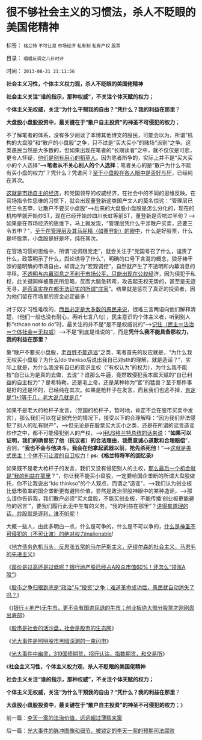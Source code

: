 # 很不够社会主义的习惯法，杀人不眨眼的美国佬精神

标签： `格兰特` `不可让渡` `市场经济` `私有制` `私有产权` `股票` 

目录： `唱唱反调之八卦时评`

时间： `2013-08-21 21:11:56`

**社会主义习性，个体主义权力观，杀人不眨眼的美国佬精神**

**社会主义关注“谁的指示，那种权威”，不关注个体天赋的权力；**

**个体主义无权威，关注“为什么干预我的自由？”凭什么？我的利益在那里**？

**大盘股小盘股投资中，最关键在于“散户自主投资”的神圣不可侵犯的权力**；

不了解笔者的体系，没有多少阅读了本博其他博文的股民，可能会以为，所谓“机构的大盘股”和“散户的小盘股”之争，只不过是“买大买小”的赌场“派别”之争。这类愚民当然是大多数的，但如果出现在笔者的“长期读者”之中，就不仅仅是可悲，更令人怀疑，[他们是别有用心的稻草人](../../../2013/1/25/吾喜奴才，吾更爱真理.md)。因为笔者所争的，实际上并不是“买大买小的个人选择”——>**笔者从不关心别人的个人选择**；笔者关心的是“散户为什么不能有买小盘的权力”？凭什么？凭谁问？[至于小盘股在各人眼中是否好与坏](../../../2013/7/10/证监会限制散户逃离国企和亏损股的监管措施.md)，已经纯在其次。

[这就是市场自主的经济](../../../2009/2/5/市场经济的自由交换原则不容争辩.md)，和党国领导的权威经济，在社会中的不同的思维反映。在官场指令性思维的习惯下，就会出现董登新这类国产文人的莫名惊诧：“管理层已经三令五申，让散户不要买小盘股”——>后来的大盘股小盘股是怎么分化的，现在的机构早就开始炒ST，现在已经开始炒四川长虹等前ST，董登新是否吭过半句？——>如果是在市场经济的思维下，马上就发现，“管理层凭什么干涉散户买卖，还要三令五申？”，[至于在管理层及其马屁精（如董登新）的眼中](../../../2009/12/10/专家教授嫌中国税收太轻，“向国际接轨”.md)，什么是好股票，什么是坏股票，小盘股是好是坏，纯在其次。

在官场习惯的思维中，所谓“投资跟党走”，就会关注于“党国号召了什么，谴责了什么，政策明示了什么，舆论诱导了什么”，明确的口号下含混的概念，狼牙棒干涉的是明确的市场自由，却谓之为“宏观调控”，自然就产生了不透明和内幕消息的寻租。[不透明与内幕消息之不利于市场公平，只能出现在公权经](../../../2010/1/29/老子思想是极右；“信息不对称”是左帽.md)济，因为侵犯于私权，此关键同样被愚民所忽略，反而大脑急转弯，攻击起无权无势的，甚至是无迹无寻，[是否真实存在都无法证实的所谓“庄家](../../../2013/7/8/庄家是人治的产物，股市是法治的产物.md)”。结果就是惩罚了真正的投资者，因为他们留在市场里的资金必定最多！

对于奴才习性难改的，[而且必定是大多数的愚民来说](../../../2012/1/4/私有制比革命／改革／投票更重要；民主进程不必轰轰烈烈.md)，很难三言两语向他们解释清楚，（他们一般也没有耐心，再听七言八句），民主意识的个体主义者，听到别人称“sthcan not to do”时，最关注的并不是“是不是权威说的”——>[记住（民主＝法治＝个体社会＝无权威](../../../2010/10/19/“没有主子的人不是完整的人”和美国佬的精神.md)）——>不是“到底是谁说的”，而是**凭什么我不能具备那权力，我的利益在那里**？

象“散户不要买小盘股，[老百姓不能造谣](../../../2012/5/3/“绝对真实”的“细节理性主义”制造谣言.md)”之类，笔者首先的反应就是，“为什么我无权买小盘股？为什么Ido thinkso后说出我自已对sth的理解，就是造谣？”，实际上就是，为什么我没有自已的意识主权（“有权认为”的权力），为什么我不能按“自已认为是真的去做，去说”？谁那么牛逼，竟然敢侵犯我本属天赋的“自已利益的自主权力”？是希特勒，还是毛上帝，还是某种称为“官”的猛兽？至于那件事是好的还是坏的，已经纯在其次。如果是枪杆子在发言，而且我们也逃不掉，[肯定是“1+1等于几，老大说几就是几](../../../2011/1/22/科学是真理的天敌,实证无所谓真理.md)”

如果不是老大的枪杆子发言，（党国的枪杆子，暂时地，肯定不会在股市买卖中发言），那么我们可以在证据充分的情况下，接受以下的合理解释：“因为我们非法侵犯了别人的私有财产”，——>但无论是在股票买大买小之类，还是在所谓的谣言造谣炒作之中，都不可能侵犯别人的产权，——>[用US格兰特总统的话来说](../../../2011/7/10/工团主义造就行政垄断寡头.md)：“**如果可以证明，我们的确冒犯了他（抗议者）的合法理由，我愿意诚心道歉和合理赔偿**”，否则，“**我也不会与他决斗，我会在他拿起武器以前，抢先杀死他**！”——>[这就是美式民主！个体不可让渡的自卫权力](../../../2013/8/19/什么是inalienable不可让渡的权力？《利维坦》中的《国际歌》.md)！**ps:《格兰特将军的回忆录**》

如果既不是老大枪杆子的发言，我们又没有侵犯别人的主权，[那么最后一个机会就是“我的利益在那里](http://darthvad.blog.sohu.com/164018986.html)？”，你让我不能买小盘股，一定要给国企垄断的所谓大盘股做托，你不让我说出“Ido thinkso”的个人观点，而谓之“造谣”，——>我们认为创业板比低市盈率的国企垄断更有避险价值，显然是政治型股神眼中的某种造谣，——>那么请你告诉我，我们散户必须“买大盘股，不能买创业板，不能传播‘创业板更能避险的谣言’”，要我们履行此无中生有的义务，“我的利益在那里”？[讲得有道理的话，炒股就是逐利，谁不听呢](../../../2011/12/29/A股百态是中国民主进程的活沙盘;中国国民民主素质确实低.md)！

大概一些人，由此多明白一点，什么是可争的，什么是不可以争的，[什么是神圣不可侵犯的（不可让渡）的绝对权力inalienable](../../../2013/8/19/什么是inalienable不可让渡的权力？《利维坦》中的《国际歌》.md)!

《[地方债务危机当头，反思张五常的马尔萨斯主义，萨缪尔森的社会主义，马恩毛的先进主义](../../../2013/7/29/地方债务危机当头，反思“共识”的几派主流经济学.md)》

《[房价是过高还是过低呢？银行地产股已经占A股总市值60%！还怎么“领涨A股”](../../../2013/7/29/房价偏高还是偏低？房地产业占中国经济比重偏高还是偏低？.md)》

《[股市之争归根到底是“政治”与“投资”之争；难道革命成功后，愚民就自动消失了吗？](../../../2013/7/30/银行地产所占比例，揭穿国产蓝筹的谎言.md)》

《[(银行＋地产)无牛市，更不会有国进民退的牛市；创业板绝大部分股票才刚刚盘出底部](../../../2013/7/31/(银行＋地产)无牛市，更不会有国进民退的牛市.md)》

《[股市是社会的活沙盘，社会是股市的生态圈](../../../2013/8/2/股市是社会的活沙盘，社会是股市的生态圈.md)》

《[光大事件是照明股市黑暗深渊的一束闪电](../../../2013/8/19/光大事件，是照明股市黑暗深渊真相的一束闪电，一束脉冲.md)》

《[光大事件中幽灵，319国债期货，招行认沽，指数期货，和交易所](../../../2013/8/20/光大事件中幽灵，319国债期货，招行认沽，指数期货，和交易所.md)》

《**社会主义习性，个体主义权力观，杀人不眨眼的美国佬精神**

**社会主义关注“谁的指示，那种权威”，不关注个体天赋的权力；**

**个体主义无权威，关注“为什么干预我的自由？”凭什么？我的利益在那里**？

**大盘股小盘股投资中，最关键在于“散户自主投资”的神圣不可侵犯的权力**；》



前一篇：[李天一案的法治价值，远远超过薄熙来案](../../../2013/8/21/李天一案的法治价值，远远超过薄熙来案.md)

后一篇：[光大事件的脉冲图像和细节，被锁定的李天一案的预期司法腐败](../../../2013/8/21/光大事件的脉冲图像和细节，被锁定的李天一案的预期司法腐败.md)